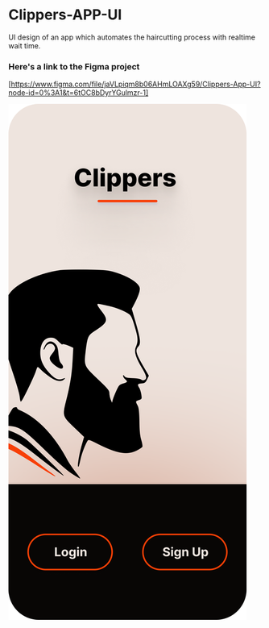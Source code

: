 # Clippers-APP-UI
UI design of an app which automates the haircutting process with realtime wait time.

### Here's a link to the Figma project

[https://www.figma.com/file/jaVLpiqm8b06AHmLOAXg59/Clippers-App-UI?node-id=0%3A1&t=6tOC8bDyrYGulmzr-1]

![Screenshot](LandingPage.png)

